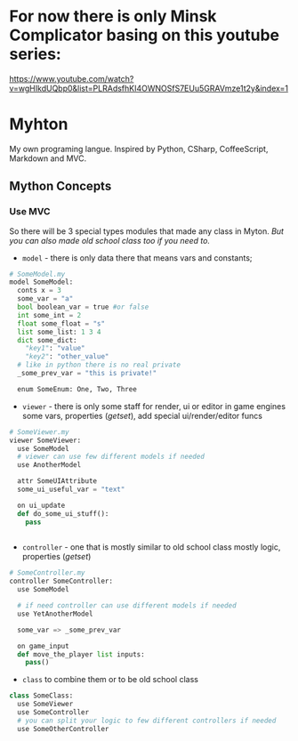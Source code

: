 # For now there is only Minsk Complicator basing on this youtube series:
<https://www.youtube.com/watch?v=wgHIkdUQbp0&list=PLRAdsfhKI4OWNOSfS7EUu5GRAVmze1t2y&index=1>

# Myhton
My own programing langue.
Inspired by Python, CSharp, CoffeeScript, Markdown and MVC.

## Mython Concepts

### Use MVC 

So there will be 3 special types modules that made any class in Myton. 
*But you can also made old school class too if you need to.*

- `model` - there is only data there that means vars and constants;

```python
# SomeModel.my
model SomeModel:
  conts x = 3
  some_var = "a"
  bool boolean_var = true #or false 
  int some_int = 2
  float some_float = "s"
  list some_list: 1 3 4
  dict some_dict:
    "key1": "value"
    "key2": "other_value"
  # like in python there is no real private
  _some_prev_var = "this is private!"

  enum SomeEnum: One, Two, Three

``` 

- `viewer` - there is only some staff for render, ui or editor in game engines
  some vars, properties (*getset*), add special ui/render/editor funcs


```python
# SomeViewer.my
viewer SomeViewer:
  use SomeModel
  # viewer can use few different models if needed
  use AnotherModel

  attr SomeUIAttribute
  some_ui_useful_var = "text"

  on ui_update
  def do_some_ui_stuff():
    pass
  
```

- `controller` - one that is mostly similar to old school class
  mostly logic, properties (*getset*)

```python
# SomeController.my
controller SomeController:
  use SomeModel

  # if need controller can use different models if needed
  use YetAnotherModel

  some_var => _some_prev_var

  on game_input
  def move_the_player list inputs:
    pass()

```

- `class` to combine them or to be old school class

```python
class SomeClass:
  use SomeViewer
  use SomeController
  # you can split your logic to few different controllers if needed
  use SomeOtherController

```


